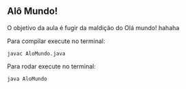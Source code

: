 <h2>Alô Mundo!</h2>

<p>O objetivo da aula é fugir da maldição do Olá mundo! hahaha</p>

<p>Para compilar execute no terminal:</p>

~~~
javac AloMundo.java
~~~

<p>Para rodar execute no terminal:</p>

~~~
java AloMundo
~~~